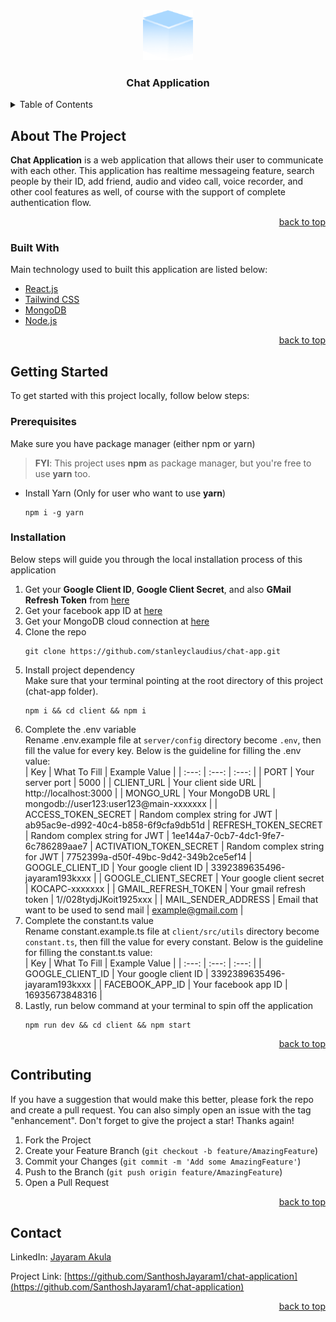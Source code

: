
<div align="center">
  <a href="https://github.com/SanthoshJayaram1/chat-application">
    <img src="client/public/images/logo.png" alt="Logo" width="80" height="80">
  </a>

  <h3 align="center">Chat Application</h3>
  
</div>

<details>
  <summary>Table of Contents</summary>
  <ol>
    <li>
      <a href="#about-the-project">About The Project</a>
      <ul>
        <li><a href="#built-with">Built With</a></li>
      </ul>
    </li>
    <li>
      <a href="#getting-started">Getting Started</a>
      <ul>
        <li><a href="#prerequisites">Prerequisites</a></li>
        <li><a href="#installation">Installation</a></li>
      </ul>
    </li>
    <li><a href="#contributing">Contributing</a></li>
    <li><a href="#license">License</a></li>
    <li><a href="#contact">Contact</a></li>
    <li><a href="#acknowledgments">Acknowledgments</a></li>
  </ol>
</details>

## About The Project

**Chat Application** is a web application that allows their user to communicate with each other. This application has realtime messageing feature, search people by their ID, add friend, audio and video call, voice recorder, and other cool features as well, of course with the support of complete authentication flow.

<p align="right"><a href="#top">back to top</a></p>

### Built With

Main technology used to built this application are listed below:

* [React.js](https://reactjs.org/)
* [Tailwind CSS](https://tailwindcss.com/)
* [MongoDB](https://mongodb.com/cloud/atlas/)
* [Node.js](https://nodejs.org/)

<p align="right"><a href="#top">back to top</a></p>

## Getting Started

To get started with this project locally, follow below steps:

### Prerequisites

Make sure you have package manager (either npm or yarn)

>**FYI**: This project uses **npm** as package manager, but you're free to use **yarn** too.

* Install Yarn (Only for user who want to use **yarn**)
  ```
  npm i -g yarn
  ```

### Installation

Below steps will guide you through the local installation process of this application

1. Get your **Google Client ID**, **Google Client Secret**, and also **GMail Refresh Token** from [here](https://console.developers.google.com/)
2. Get your facebook app ID at [here](https://developers.facebook.com/)
3. Get your MongoDB cloud connection at [here](https://mongodb.com/cloud/atlas/)
4. Clone the repo
   ```
   git clone https://github.com/stanleyclaudius/chat-app.git
   ```
7. Install project dependency<br />
Make sure that your terminal pointing at the root directory of this project (chat-app folder).
   ```
   npm i && cd client && npm i
   ```
8. Complete the .env variable<br/>
Rename .env.example file at ```server/config``` directory become ```.env```, then fill the value for every key. Below is the guideline for filling the .env value:<br/>
    | Key | What To Fill | Example Value |
    | :---: | :---: | :---: |
    | PORT | Your server port | 5000 |
    | CLIENT_URL | Your client side URL | http://localhost:3000 |
    | MONGO_URL | Your MongoDB URL | mongodb://user123:user123@main-xxxxxxx |
    | ACCESS_TOKEN_SECRET | Random complex string for JWT | ab95ac9e-d992-40c4-b858-6f9cfa9db51d
    | REFRESH_TOKEN_SECRET | Random complex string for JWT | 1ee144a7-0cb7-4dc1-9fe7-6c786289aae7
    | ACTIVATION_TOKEN_SECRET | Random complex string for JWT | 7752399a-d50f-49bc-9d42-349b2ce5ef14
    | GOOGLE_CLIENT_ID | Your google client ID | 3392389635496-jayaram193kxxx |
    | GOOGLE_CLIENT_SECRET | Your google client secret | KOCAPC-xxxxxxx |
    | GMAIL_REFRESH_TOKEN | Your gmail refresh token | 1//028tydjJKoit1925xxx |
    | MAIL_SENDER_ADDRESS | Email that want to be used to send mail | example@gmail.com |
9. Complete the constant.ts value<br />
Rename constant.example.ts file at ```client/src/utils``` directory become ```constant.ts```, then fill the value for every constant. Below is the guideline for filling the constant.ts value:<br />
    | Key | What To Fill | Example Value |
    | :---: | :---: | :---: |
    | GOOGLE_CLIENT_ID | Your google client ID | 3392389635496-jayaram193kxxx |
    | FACEBOOK_APP_ID | Your facebook app ID | 16935673848316 |
10. Lastly, run below command at your terminal to spin off the application
    ```
    npm run dev && cd client && npm start
    ```

<p align="right"><a href="#top">back to top</a></p>

## Contributing

If you have a suggestion that would make this better, please fork the repo and create a pull request. You can also simply open an issue with the tag "enhancement".
Don't forget to give the project a star! Thanks again!

1. Fork the Project
2. Create your Feature Branch (`git checkout -b feature/AmazingFeature`)
3. Commit your Changes (`git commit -m 'Add some AmazingFeature'`)
4. Push to the Branch (`git push origin feature/AmazingFeature`)
5. Open a Pull Request

<p align="right"><a href="#top">back to top</a></p>


## Contact

LinkedIn: [Jayaram Akula](https://www.linkedin.com/in/santhosh-jayaram-178390115/)

Project Link: [https://github.com/SanthoshJayaram1/chat-application](https://github.com/SanthoshJayaram1/chat-application)

<p align="right"><a href="#top">back to top</a></p>
